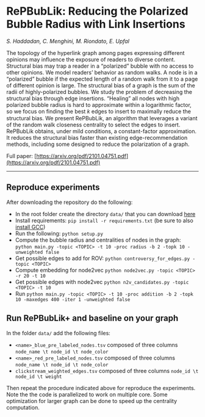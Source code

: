 # RePBubLik: Reducing the Polarized Bubble Radius with Link Insertions

_S. Haddadan, C. Menghini, M. Riondato, E. Upfal_

The topology of the hyperlink graph among pages expressing different opinions may influence the exposure of readers to diverse content. Structural bias may trap a reader in a “polarized” bubble with no access to other opinions. We model readers’ behavior as random walks. A node is in a “polarized” bubble if the expected length of a random walk from it to a page of different opinion is large. The structural bias of a graph is the sum of the radii of highly-polarized bubbles. We study the problem of decreasing the structural bias through edge insertions. “Healing” all nodes with high polarized bubble radius is hard to approximate within a logarithmic factor, so we focus on finding the best 𝑘 edges to insert to maximally reduce the structural bias. We present RePBubLik, an algorithm that leverages a variant of the random walk closeness centrality to select the edges to insert. RePBubLik obtains, under mild conditions, a constant-factor approximation. It reduces the structural bias faster than existing edge-recommendation methods, including some designed to reduce the polarization of a graph.

Full paper: [https://arxiv.org/pdf/2101.04751.pdf](https://arxiv.org/pdf/2101.04751.pdf)

<hr>


## Reproduce experiments

After downloading the repository do the following:

- In the root folder create the directory `data/` that you can download [here](googledrivelink)
- Install requirements: `pip install -r requirements.txt` (be sure to also [install GCC](https://linuxize.com/post/how-to-install-gcc-compiler-on-ubuntu-18-04/))
- Run the following: `python setup.py`
- Compute the bubble radius and centralities of nodes in the graph: `python main.py -topic <TOPIC> -t 10 -proc radius -b 2 -topk 10 -unweighted false`
- Get possible edges to add for ROV: `python controversy_for_edges.py -topic <TOPIC>`
- Compute embedding for node2vec `python node2vec.py -topic <TOPIC> -r 20 -t 10`
- Get possible edges with node2vec `python n2v_candidates.py -topic <TOPIC> -t 10`
- Run `python main.py -topic <TOPIC> -t 10 -proc addition -b 2 -topk 10 -maxedges 400 -iter 1 -unweighted false`

## Run RePBubLik+ and baseline on your graph

In the folder `data/` add the following files:
- `<name>_blue_pre_labeled_nodes.tsv` composed of three columns `node_name \t node_id \t node_color`
- `<name>_red_pre_labeled_nodes.tsv` composed of three columns `node_name \t node_id \t node_color`
- `clickstream_weighted_edges.tsv` composed of three columns `node_id \t node_id \t weight`

Then repeat the procedure indicated above for reproduce the experiments. Note the the code is parallelized to work on multiple core. Some optimization for larger graph can be done to speed up the centrality computation.
